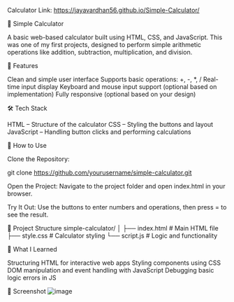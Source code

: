 Calculator Link: https://jayavardhan56.github.io/Simple-Calculator/

🔢 Simple Calculator

A basic web-based calculator built using HTML, CSS, and JavaScript. This was one of my first projects, designed to perform simple arithmetic operations like addition, subtraction, multiplication, and division.

📌 Features

Clean and simple user interface
Supports basic operations: +, -, *, /
Real-time input display
Keyboard and mouse input support (optional based on implementation)
Fully responsive (optional based on your design)

🛠️ Tech Stack

HTML – Structure of the calculator
CSS – Styling the buttons and layout
JavaScript – Handling button clicks and performing calculations

🚀 How to Use

Clone the Repository:

git clone https://github.com/yourusername/simple-calculator.git

Open the Project: Navigate to the project folder and open index.html in your browser.

Try It Out: Use the buttons to enter numbers and operations, then press = to see the result.

📂 Project Structure
simple-calculator/
│
├── index.html        # Main HTML file
├── style.css         # Calculator styling
└── script.js         # Logic and functionality

🧠 What I Learned

Structuring HTML for interactive web apps
Styling components using CSS
DOM manipulation and event handling with JavaScript
Debugging basic logic errors in JS

📸 Screenshot
![image](https://github.com/user-attachments/assets/0ff8f13e-0da6-4d22-8908-b3b1bd4443d3)


